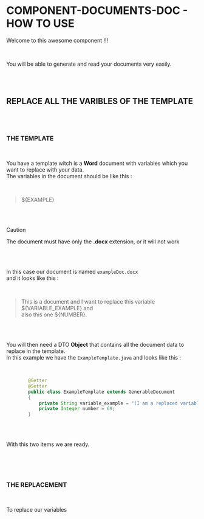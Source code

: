 # COMPONENT-DOCUMENTS-DOC - HOW TO USE

Welcome to this awesome component !!!

<br>

You will be able to generate and read your documents very easily.

<br>
<br>

## REPLACE ALL THE VARIBLES OF THE TEMPLATE

<br>
<br>

### THE TEMPLATE

<br>

You have a template witch is a **Word** document with variables which you want to replace with your data.  
The variables in the document should be like this :  

<br>

> ${EXAMPLE}

<br>
<br>

> [!CAUTION]
> The document must have only the **.docx** extension, or it will not work

<br>
<br>

In this case our document is named `exampleDoc.docx`  
and it looks like this :  

<br>

> This is a document and I want to replace this variable ${VARIABLE_EXAMPLE} and  
  also this one ${NUMBER}.

<br>
<br>

You will then need a DTO **Object** that contains all the document data to replace in the template.  
In this example we have the `ExampleTemplate.java` and looks like this :

<br>

```java
		@Getter
		@Setter
		public class ExampleTemplate extends GenerableDocument
		{
			private String variable_example = "(I am a replaced variable) ";
			private Integer number = 69;
		}
```

<br>	
<br>

With this two items we are ready.  

<br>
<br>
<br>    

### THE REPLACEMENT

<br>

To replace our variables 

		

